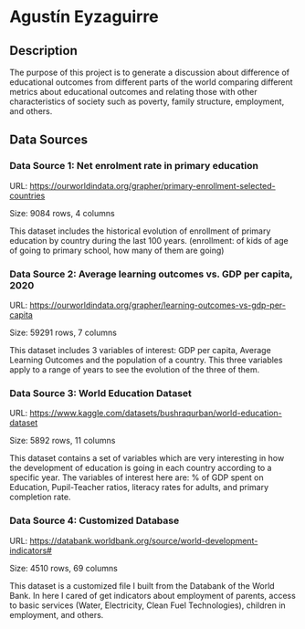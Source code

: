 # Agustín Eyzaguirre

## Description

The purpose of this project is to generate a discussion about difference of 
educational outcomes from different parts of the world comparing different metrics
about educational outcomes and relating those with other characteristics of society
such as poverty, family structure, employment, and others.

## Data Sources

### Data Source 1: Net enrolment rate in primary education

URL: https://ourworldindata.org/grapher/primary-enrollment-selected-countries

Size: 9084 rows, 4 columns

This dataset includes the historical evolution of enrollment of primary education
by country during the last 100 years.
(enrollment: of kids of age of going to primary school, how many of them are going)

### Data Source 2: Average learning outcomes vs. GDP per capita, 2020

URL: https://ourworldindata.org/grapher/learning-outcomes-vs-gdp-per-capita

Size:  59291 rows, 7 columns

This dataset includes 3 variables of interest: GDP per capita, Average Learning
Outcomes and the population of a country. This three variables apply to a range
of years to see the evolution of the three of them.

### Data Source 3: World Education Dataset

URL: https://www.kaggle.com/datasets/bushraqurban/world-education-dataset

Size:  5892 rows, 11 columns

This dataset contains a set of variables which are very interesting in how the
development of education is going in each country according to a specific year.
The variables of interest here are: % of GDP spent on Education, Pupil-Teacher
ratios, literacy rates for adults, and primary completion rate.

### Data Source 4: Customized Database

URL: https://databank.worldbank.org/source/world-development-indicators#

Size:  4510 rows, 69 columns

This dataset is a customized file I built from the Databank of the World Bank. 
In here I cared of get indicators about employment of parents, access to basic
services (Water, Electricity, Clean Fuel Technologies), children in employment,
and others.